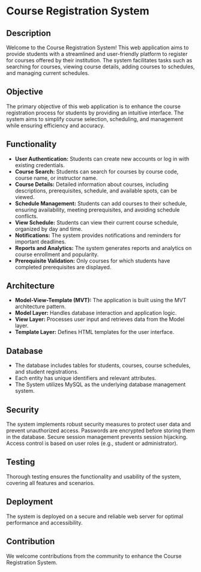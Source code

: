 # Course Registration System 

## Description
Welcome to the Course Registration System! This web application aims to provide students with a streamlined and user-friendly platform to register for courses offered by their institution. The system facilitates tasks such as searching for courses, viewing course details, adding courses to schedules, and managing current schedules.

## Objective
The primary objective of this web application is to enhance the course registration process for students by providing an intuitive interface. The system aims to simplify course selection, scheduling, and management while ensuring efficiency and accuracy.

## Functionality
- **User Authentication:** Students can create new accounts or log in with existing credentials.
- **Course Search:** Students can search for courses by course code, course name, or instructor name.
- **Course Details:** Detailed information about courses, including descriptions, prerequisites, schedule, and available spots, can be viewed.
- **Schedule Management:** Students can add courses to their schedule, ensuring availability, meeting prerequisites, and avoiding schedule conflicts.
- **View Schedule:** Students can view their current course schedule, organized by day and time.
- **Notifications:** The system provides notifications and reminders for important deadlines.
- **Reports and Analytics:** The system generates reports and analytics on course enrollment and popularity.
- **Prerequisite Validation:** Only courses for which students have completed prerequisites are displayed.

## Architecture
- **Model-View-Template (MVT):** The application is built using the MVT architecture pattern.
- **Model Layer:** Handles database interaction and application logic.
- **View Layer:** Processes user input and retrieves data from the Model layer.
- **Template Layer:** Defines HTML templates for the user interface.

## Database
- The database includes tables for students, courses, course schedules, and student registrations.
- Each entity has unique identifiers and relevant attributes.
- The System utilizes MySQL as the underlying database management system. 

## Security
The system implements robust security measures to protect user data and prevent unauthorized access.
Passwords are encrypted before storing them in the database.
Secure session management prevents session hijacking.
Access control is based on user roles (e.g., student or administrator).

## Testing
Thorough testing ensures the functionality and usability of the system, covering all features and scenarios.

## Deployment
The system is deployed on a secure and reliable web server for optimal performance and accessibility.

## Contribution
We welcome contributions from the community to enhance the Course Registration System.